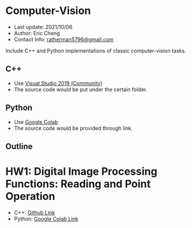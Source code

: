 # Computer-Vision
* Last update: 2021/10/06
* Author: Eric Cheng
* Contact Info: ratherman5796@gmail.com

Include C++ and Python implementations of classic computer-vision tasks.

## C++
- Use [Visual Studio 2019 (Community)](https://visualstudio.microsoft.com/zh-hant/vs/community/)
- The source code would be put under the certain folder.

## Python
- Use [Google Colab](https://colab.research.google.com/notebooks/intro.ipynb)
- The source code would be provided through link.

## Outline
# HW1: Digital Image Processing Functions: Reading and Point Operation
* C++: [Github Link]()
* Python: [Google Colab Link](https://colab.research.google.com/drive/1Jcq57nEO8Hexe2GEh5QzkVGYV45Oj8Gz#scrollTo=DEN1SdLgF1vm)

